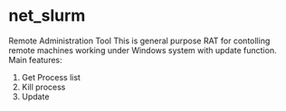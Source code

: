 # net_slurm
Remote Administration Tool
This is general purpose RAT for contolling remote machines working under Windows system with update function.
Main features:
1. Get Process list
2. Kill process
3. Update
